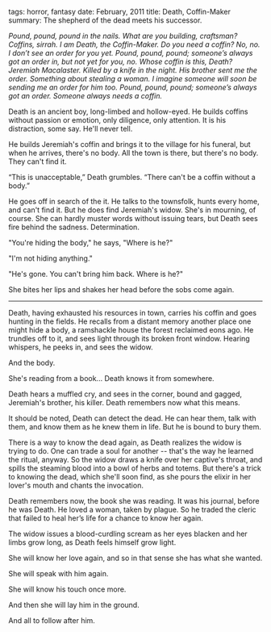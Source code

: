 tags: horror, fantasy
date: February, 2011
title: Death, Coffin-Maker
summary: The shepherd of the dead meets his successor.

*Pound, pound, pound in the nails. What are you building, craftsman? Coffins, sirrah. I am Death, the Coffin-Maker. Do you need a coffin? No, no. I don’t see an order for you yet. Pound, pound, pound; someone’s always got an order in, but not yet for you, no. Whose coffin is this, Death? Jeremiah Macalaster. Killed by a knife in the night. His brother sent me the order. Something about stealing a woman. I imagine someone will soon be sending me an order for him too. Pound, pound, pound; someone’s always got an order. Someone always needs a coffin.*

Death is an ancient boy, long-limbed and hollow-eyed. He builds coffins without passion or emotion, only diligence, only attention. It is his distraction, some say. He'll never tell.

He builds Jeremiah's coffin and brings it to the village for his funeral, but when he arrives, there's no body. All the town is there, but there's no body. They can't find it.

“This is unacceptable,” Death grumbles. “There can't be a coffin without a body.”

He goes off in search of the it. He talks to the townsfolk, hunts every home, and can't find it. But he does find Jeremiah's widow. She's in mourning, of course. She can hardly muster words without issuing tears, but Death sees fire behind the sadness. Determination.

"You're hiding the body," he says, "Where is he?"

"I'm not hiding anything."

"He's gone. You can't bring him back. Where is he?"

She bites her lips and shakes her head before the sobs come again.

- - -

Death, having exhausted his resources in town, carries his coffin and goes hunting in the fields. He recalls from a distant memory another place one might hide a body, a ramshackle house the forest reclaimed eons ago. He trundles off to it, and sees light through its broken front window. Hearing whispers, he peeks in, and sees the widow.

And the body.

She's reading from a book... Death knows it from somewhere.

Death hears a muffled cry, and sees in the corner, bound and gagged, Jeremiah's brother, his killer. Death remembers now what this means.

It should be noted, Death can detect the dead. He can hear them, talk with them, and know them as he knew them in life. But he is bound to bury them.

There is a way to know the dead again, as Death realizes the widow is trying to do. One can trade a soul for another -- that's the way he learned the ritual, anyway. So the widow draws a knife over her captive's throat, and spills the steaming blood into a bowl of herbs and totems. But there's a trick to knowing the dead, which she'll soon find, as she pours the elixir in her lover's mouth and chants the invocation.

Death remembers now, the book she was reading. It was his journal, before he was Death. He loved a woman, taken by plague. So he traded the cleric that failed to heal her’s life for a chance to know her again.

The widow issues a blood-curdling scream as her eyes blacken and her limbs grow long, as Death feels himself grow light.

She will know her love again, and so in that sense she has what she wanted.

She will speak with him again.

She will know his touch once more.

And then she will lay him in the ground.

And all to follow after him.